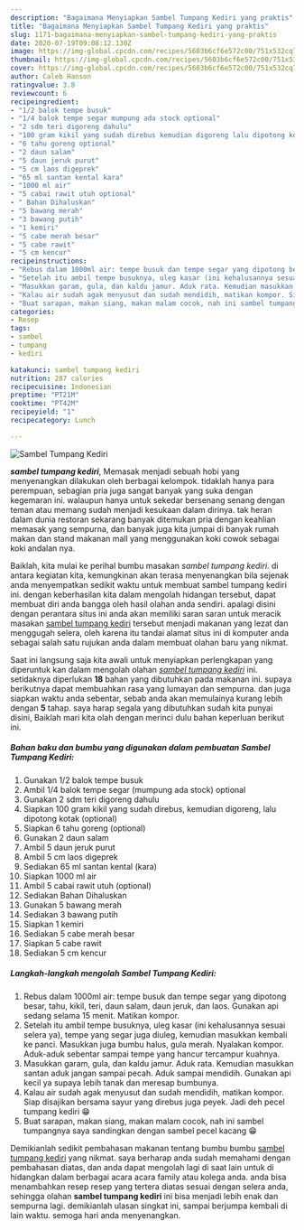 ```yaml
---
description: "Bagaimana Menyiapkan Sambel Tumpang Kediri yang praktis"
title: "Bagaimana Menyiapkan Sambel Tumpang Kediri yang praktis"
slug: 1171-bagaimana-menyiapkan-sambel-tumpang-kediri-yang-praktis
date: 2020-07-19T09:08:12.130Z
image: https://img-global.cpcdn.com/recipes/5603b6cf6e572c00/751x532cq70/sambel-tumpang-kediri-foto-resep-utama.jpg
thumbnail: https://img-global.cpcdn.com/recipes/5603b6cf6e572c00/751x532cq70/sambel-tumpang-kediri-foto-resep-utama.jpg
cover: https://img-global.cpcdn.com/recipes/5603b6cf6e572c00/751x532cq70/sambel-tumpang-kediri-foto-resep-utama.jpg
author: Caleb Hanson
ratingvalue: 3.8
reviewcount: 6
recipeingredient:
- "1/2 balok tempe busuk"
- "1/4 balok tempe segar mumpung ada stock optional"
- "2 sdm teri digoreng dahulu"
- "100 gram kikil yang sudah direbus kemudian digoreng lalu dipotong kotak optional"
- "6 tahu goreng optional"
- "2 daun salam"
- "5 daun jeruk purut"
- "5 cm laos digeprek"
- "65 ml santan kental kara"
- "1000 ml air"
- "5 cabai rawit utuh optional"
- " Bahan Dihaluskan"
- "5 bawang merah"
- "3 bawang putih"
- "1 kemiri"
- "5 cabe merah besar"
- "5 cabe rawit"
- "5 cm kencur"
recipeinstructions:
- "Rebus dalam 1000ml air: tempe busuk dan tempe segar yang dipotong besar, tahu, kikil, teri, daun salam, daun jeruk, dan laos. Gunakan api sedang selama 15 menit. Matikan kompor."
- "Setelah itu ambil tempe busuknya, uleg kasar (ini kehalusannya sesuai selera ya), tempe yang segar juga diuleg, kemudian masukkan kembali ke panci. Masukkan juga bumbu halus, gula merah. Nyalakan kompor. Aduk-aduk sebentar sampai tempe yang hancur tercampur kuahnya."
- "Masukkan garam, gula, dan kaldu jamur. Aduk rata. Kemudian masukkan santan aduk jangan sampai pecah. Aduk sampai mendidih. Gunakan api kecil ya supaya lebih tanak dan meresap bumbunya."
- "Kalau air sudah agak menyusut dan sudah mendidih, matikan kompor. Siap disajikan bersama sayur yang direbus juga peyek. Jadi deh pecel tumpang kediri 😁"
- "Buat sarapan, makan siang, makan malam cocok, nah ini sambel tumpangnya saya sandingkan dengan sambel pecel kacang 😁"
categories:
- Resep
tags:
- sambel
- tumpang
- kediri

katakunci: sambel tumpang kediri 
nutrition: 287 calories
recipecuisine: Indonesian
preptime: "PT21M"
cooktime: "PT42M"
recipeyield: "1"
recipecategory: Lunch

---
```



![Sambel Tumpang Kediri](https://img-global.cpcdn.com/recipes/5603b6cf6e572c00/751x532cq70/sambel-tumpang-kediri-foto-resep-utama.jpg)

<b><i>sambel tumpang kediri</i></b>, Memasak menjadi sebuah hobi yang menyenangkan dilakukan oleh berbagai kelompok. tidaklah hanya para perempuan, sebagian pria juga sangat banyak yang suka dengan kegemaran ini. walaupun hanya untuk sekedar bersenang senang dengan teman atau memang sudah menjadi kesukaan dalam dirinya. tak heran dalam dunia restoran sekarang banyak ditemukan pria dengan keahlian memasak yang sempurna, dan banyak juga kita jumpai di banyak rumah makan dan stand makanan mall yang menggunakan koki cowok sebagai koki andalan nya.



Baiklah, kita mulai ke perihal bumbu masakan <i>sambel tumpang kediri</i>. di antara kegiatan kita, kemungkinan akan terasa menyenangkan bila sejenak anda menyempatkan sedikit waktu untuk membuat sambel tumpang kediri ini. dengan keberhasilan kita dalam mengolah hidangan tersebut, dapat membuat diri anda bangga oleh hasil olahan anda sendiri. apalagi disini dengan perantara situs ini anda akan memiliki saran saran untuk meracik masakan <u>sambel tumpang kediri</u> tersebut menjadi makanan yang lezat dan menggugah selera, oleh karena itu tandai alamat situs ini di komputer anda sebagai salah satu rujukan anda dalam membuat olahan baru yang nikmat.


Saat ini langsung saja kita awali untuk menyiapkan perlengkapan yang diperuntuk kan dalam mengolah olahan <u><i>sambel tumpang kediri</i></u> ini. setidaknya diperlukan <b>18</b> bahan yang dibutuhkan pada makanan ini. supaya berikutnya dapat membuahkan rasa yang lumayan dan sempurna. dan juga siapkan waktu anda sebentar, sebab anda akan memulainya kurang lebih dengan <b>5</b> tahap. saya harap segala yang dibutuhkan sudah kita punyai disini, Baiklah mari kita olah dengan merinci dulu bahan keperluan berikut ini.

<!--inarticleads1-->

##### Bahan baku dan bumbu yang digunakan dalam pembuatan Sambel Tumpang Kediri:

1. Gunakan 1/2 balok tempe busuk
1. Ambil 1/4 balok tempe segar (mumpung ada stock) optional
1. Gunakan 2 sdm teri digoreng dahulu
1. Siapkan 100 gram kikil yang sudah direbus, kemudian digoreng, lalu dipotong kotak (optional)
1. Siapkan 6 tahu goreng (optional)
1. Gunakan 2 daun salam
1. Ambil 5 daun jeruk purut
1. Ambil 5 cm laos digeprek
1. Sediakan 65 ml santan kental (kara)
1. Siapkan 1000 ml air
1. Ambil 5 cabai rawit utuh (optional)
1. Sediakan  Bahan Dihaluskan
1. Gunakan 5 bawang merah
1. Sediakan 3 bawang putih
1. Siapkan 1 kemiri
1. Sediakan 5 cabe merah besar
1. Siapkan 5 cabe rawit
1. Sediakan 5 cm kencur




<!--inarticleads2-->

##### Langkah-langkah mengolah Sambel Tumpang Kediri:

1. Rebus dalam 1000ml air: tempe busuk dan tempe segar yang dipotong besar, tahu, kikil, teri, daun salam, daun jeruk, dan laos. Gunakan api sedang selama 15 menit. Matikan kompor.
1. Setelah itu ambil tempe busuknya, uleg kasar (ini kehalusannya sesuai selera ya), tempe yang segar juga diuleg, kemudian masukkan kembali ke panci. Masukkan juga bumbu halus, gula merah. Nyalakan kompor. Aduk-aduk sebentar sampai tempe yang hancur tercampur kuahnya.
1. Masukkan garam, gula, dan kaldu jamur. Aduk rata. Kemudian masukkan santan aduk jangan sampai pecah. Aduk sampai mendidih. Gunakan api kecil ya supaya lebih tanak dan meresap bumbunya.
1. Kalau air sudah agak menyusut dan sudah mendidih, matikan kompor. Siap disajikan bersama sayur yang direbus juga peyek. Jadi deh pecel tumpang kediri 😁
1. Buat sarapan, makan siang, makan malam cocok, nah ini sambel tumpangnya saya sandingkan dengan sambel pecel kacang 😁




Demikianlah sedikit pembahasan makanan tentang bumbu bumbu <u>sambel tumpang kediri</u> yang nikmat. saya berharap anda sudah memahami dengan pembahasan diatas, dan anda dapat mengolah lagi di saat lain untuk di hidangkan dalam berbagai acara acara family atau kolega anda. anda bisa menambahkan resep resep yang tertera diatas sesuai dengan selera anda, sehingga olahan <b>sambel tumpang kediri</b> ini bisa menjadi lebih enak dan sempurna lagi. demikianlah ulasan singkat ini, sampai berjumpa kembali di lain waktu. semoga hari anda menyenangkan.
